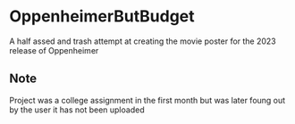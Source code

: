 # OppenheimerButBudget
A half assed and trash attempt at creating the movie poster for the 2023 release of Oppenheimer
## Note ## 
Project was a college assignment in the first month but was later foung out by the user it has not been uploaded
